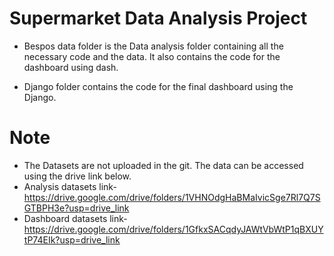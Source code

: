 # Supermarket Data Analysis Project 
* Bespos data folder is the Data analysis folder containing all the necessary code and the data. It also contains the code for the dashboard using dash.

* Django folder contains the code for the final dashboard using the Django.

# Note
* The Datasets are not uploaded in the git. The data can be accessed using the drive link below.
* Analysis datasets link- https://drive.google.com/drive/folders/1VHNOdgHaBMaIvicSge7Rl7Q7SGTBPH3e?usp=drive_link
* Dashboard datasets link- https://drive.google.com/drive/folders/1GfkxSACqdyJAWtVbWtP1qBXUYtP74EIk?usp=drive_link
